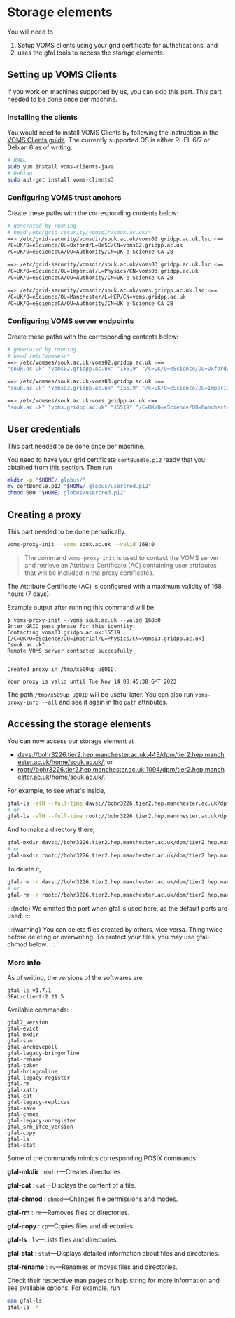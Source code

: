 # Storage elements

You will need to

1. Setup VOMS clients using your grid certificate for authetications, and
2. uses the gfal tools to access the storage elements.

## Setting up VOMS Clients

If you work on machines supported by us, you can skip this part. This part needed to be done once per machine.

### Installing the clients

You would need to install VOMS Clients by following the instruction in the [VOMS Clients guide](https://italiangrid.github.io/voms/documentation/voms-clients-guide/3.0.5/#installing-the-clients-). The currently supported OS is either RHEL 6/7 or Debian 6 as of writing:

```bash
# RHEL
sudo yum install voms-clients-java
# Debian
sudo apt-get install voms-clients3
```

### Configuring VOMS trust anchors

Create these paths with the corresponding contents below:

```sh
# generated by running
# head /etc/grid-security/vomsdir/souk.ac.uk/*
==> /etc/grid-security/vomsdir/souk.ac.uk/voms02.gridpp.ac.uk.lsc <==
/C=UK/O=eScience/OU=Oxford/L=OeSC/CN=voms02.gridpp.ac.uk
/C=UK/O=eScienceCA/OU=Authority/CN=UK e-Science CA 2B

==> /etc/grid-security/vomsdir/souk.ac.uk/voms03.gridpp.ac.uk.lsc <==
/C=UK/O=eScience/OU=Imperial/L=Physics/CN=voms03.gridpp.ac.uk
/C=UK/O=eScienceCA/OU=Authority/CN=UK e-Science CA 2B

==> /etc/grid-security/vomsdir/souk.ac.uk/voms.gridpp.ac.uk.lsc <==
/C=UK/O=eScience/OU=Manchester/L=HEP/CN=voms.gridpp.ac.uk
/C=UK/O=eScienceCA/OU=Authority/CN=UK e-Science CA 2B
```

### Configuring VOMS server endpoints

Create these paths with the corresponding contents below:

```sh
# generated by running
# head /etc/vomses/* 
==> /etc/vomses/souk.ac.uk-voms02.gridpp.ac.uk <==
"souk.ac.uk" "voms02.gridpp.ac.uk" "15519" "/C=UK/O=eScience/OU=Oxford/L=OeSC/CN=voms02.gridpp.ac.uk" "souk.ac.uk" "24"

==> /etc/vomses/souk.ac.uk-voms03.gridpp.ac.uk <==
"souk.ac.uk" "voms03.gridpp.ac.uk" "15519" "/C=UK/O=eScience/OU=Imperial/L=Physics/CN=voms03.gridpp.ac.uk" "souk.ac.uk" "24"

==> /etc/vomses/souk.ac.uk-voms.gridpp.ac.uk <==
"souk.ac.uk" "voms.gridpp.ac.uk" "15519" "/C=UK/O=eScience/OU=Manchester/L=HEP/CN=voms.gridpp.ac.uk" "souk.ac.uk" "24"
```

## User credentials

This part needed to be done once per machine.

You need to have your grid certificate `certBundle.p12` ready that you obtained from [this section](#obtaining-grid-cert). Then run

```bash
mkdir -p "$HOME/.globus/"
mv certBundle.p12 "$HOME/.globus/usercred.p12"
chmod 600 "$HOME/.globus/usercred.p12"
```

## Creating a proxy

This part needed to be done periodically.

```bash
voms-proxy-init --voms souk.ac.uk --valid 168:0
```

> The command `voms-proxy-init` is used to contact the VOMS server and retrieve an Attribute Certificate (AC) containing user attributes that will be included in the proxy certificates.

The Attribute Certificate (AC) is configured with a maximum validity of 168 hours (7 days).

Example output after running this command will be:

```
❯ voms-proxy-init --voms souk.ac.uk --valid 168:0
Enter GRID pass phrase for this identity:
Contacting voms03.gridpp.ac.uk:15519 [/C=UK/O=eScience/OU=Imperial/L=Physics/CN=voms03.gridpp.ac.uk] "souk.ac.uk"...
Remote VOMS server contacted succesfully.


Created proxy in /tmp/x509up_u$UID.

Your proxy is valid until Tue Nov 14 08:45:38 GMT 2023
```

The path `/tmp/x509up_u$UID` will be useful later. You can also run `voms-proxy-info --all` and see it again in the `path` attributes.

## Accessing the storage elements

You can now access our storage element at

- <davs://bohr3226.tier2.hep.manchester.ac.uk:443/dpm/tier2.hep.manchester.ac.uk/home/souk.ac.uk/>, or
- <root://bohr3226.tier2.hep.manchester.ac.uk:1094/dpm/tier2.hep.manchester.ac.uk/home/souk.ac.uk/>.

For example, to see what's inside,

```bash
gfal-ls -alH --full-time davs://bohr3226.tier2.hep.manchester.ac.uk/dpm/tier2.hep.manchester.ac.uk/home/souk.ac.uk/
# or
gfal-ls -alH --full-time root://bohr3226.tier2.hep.manchester.ac.uk/dpm/tier2.hep.manchester.ac.uk/home/souk.ac.uk/
```

And to make a directory there,

```bash
gfal-mkdir davs://bohr3226.tier2.hep.manchester.ac.uk/dpm/tier2.hep.manchester.ac.uk/home/souk.ac.uk/testing
# or
gfal-mkdir root://bohr3226.tier2.hep.manchester.ac.uk/dpm/tier2.hep.manchester.ac.uk/home/souk.ac.uk/testing
```

To delete it,

```bash
gfal-rm -r davs://bohr3226.tier2.hep.manchester.ac.uk/dpm/tier2.hep.manchester.ac.uk/home/souk.ac.uk/testing
# or
gfal-rm -r root://bohr3226.tier2.hep.manchester.ac.uk/dpm/tier2.hep.manchester.ac.uk/home/souk.ac.uk/testing
```

:::{note}
We omitted the port when gfal is used here, as the default ports are used.
:::

:::{warning}
You can delete files created by others, vice versa. Thing twice before deleting or overwriting. To protect your files, you may use gfal-chmod below.
:::

### More info

As of writing, the versions of the softwares are

```
gfal-ls v1.7.1
GFAL-client-2.21.5
```

Available commands:

```
gfal2_version
gfal-evict
gfal-mkdir
gfal-sum
gfal-archivepoll
gfal-legacy-bringonline
gfal-rename
gfal-token
gfal-bringonline
gfal-legacy-register
gfal-rm
gfal-xattr
gfal-cat
gfal-legacy-replicas
gfal-save
gfal-chmod
gfal-legacy-unregister
gfal_srm_ifce_version
gfal-copy
gfal-ls
gfal-stat
```

Some of the commands mimics corresponding POSIX commands:

**gfal-mkdir**
: `mkdir`—Creates directories.

**gfal-cat**
: `cat`—Displays the content of a file.

**gfal-chmod**
: `chmod`—Changes file permissions and modes.

**gfal-rm**
: `rm`—Removes files or directories.

**gfal-copy**
: `cp`—Copies files and directories.

**gfal-ls**
: `ls`—Lists files and directories.

**gfal-stat**
: `stat`—Displays detailed information about files and directories.

**gfal-rename**
: `mv`—Renames or moves files and directories.

Check their respective man pages or help string for more information and see available options. For example, run

```bash
man gfal-ls
gfal-ls -h
```
